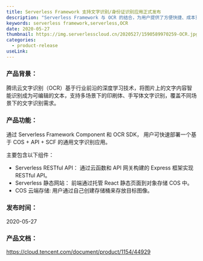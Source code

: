 ```yaml
---
title: Serverless Framework 支持文字识别/身份证识别应用正式发布
description: "Serverless Framework 与 OCR 的结合，为用户提供了方便快捷、成本更低的通用文字识别/身份证识别应用部署方案"
keywords: serverless framework,serverless,OCR
date: 2020-05-27
thumbnail: https://img.serverlesscloud.cn/2020527/1590589970259-OCR.jpg
categories:
  - product-release
useLink: 
---
```

### 产品背景：
腾讯云文字识别（OCR）基于行业前沿的深度学习技术，将图片上的文字内容智能识别成为可编辑的文本，支持多场景下的印刷体、手写体文字识别，覆盖不同场景下的文字识别需求。


### 产品功能：
通过 Serverless Framework Component 和 OCR SDK， 用户可快速部署一个基于 COS + API + SCF 的通用文字识别应用。

主要包含以下组件：

- Serverless RESTful API： 通过云函数和 API 网关构建的 Express 框架实现 RESTful API。
- Serverless 静态网站： 前端通过托管 React 静态页面到对象存储 COS 中。
- COS 云端存储: 用户通过自己创建存储桶来存放目标图像。


### 发布时间：
2020-05-27

### 产品文档：
https://cloud.tencent.com/document/product/1154/44929
